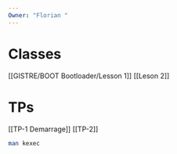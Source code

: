 ```yaml
---
Owner: "Florian "
---
```

# Classes
[[GISTRE/BOOT Bootloader/Lesson 1]]
[[Leson 2]]
# TPs
[[TP-1 Demarrage]]
[[TP-2]]
```Bash
man kexec
```